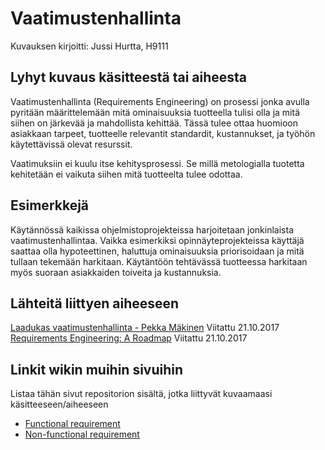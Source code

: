 # Vaatimustenhallinta

Kuvauksen kirjoitti: Jussi Hurtta, H9111

## Lyhyt kuvaus käsitteestä tai aiheesta

Vaatimustenhallinta (Requirements Engineering) on prosessi jonka avulla pyritään määrittelemään mitä ominaisuuksia tuotteella tulisi olla ja mitä siihen on järkevää ja mahdollista kehittää. Tässä tulee ottaa huomioon asiakkaan tarpeet, tuotteelle relevantit standardit, kustannukset, ja työhön käytettävissä olevat resurssit.

Vaatimuksiin ei kuulu itse kehitysprosessi. Se millä metologialla tuotetta kehitetään ei vaikuta siihen mitä tuotteelta tulee odottaa.

## Esimerkkejä

Käytännössä kaikissa ohjelmistoprojekteissa harjoitetaan jonkinlaista vaatimustenhallintaa. Vaikka esimerkiksi opinnäyteprojekteissa käyttäjä saattaa olla hypoteettinen, haluttuja ominaisuuksia priorisoidaan ja mitä tullaan tekemään harkitaan. Käytäntöön tehtävässä tuotteessa harkitaan myös suoraan asiakkaiden toiveita ja kustannuksia.

## Lähteitä liittyen aiheeseen

[Laadukas vaatimustenhallinta - Pekka Mäkinen](http://www.softqa.fi/pdf/nohau-200902.pdf) Viitattu 21.10.2017 
[Requirements Engineering: A Roadmap](http://mcs.open.ac.uk/ban25/papers/sotar.re.pdf) Viitattu 21.10.2017


## Linkit wikin muihin sivuihin

Listaa tähän sivut repositorion sisältä, jotka liittyvät kuvaamaasi käsitteeseen/aiheeseen

* [Functional requirement](https://github.com/JAMKPROJ/TTOS1000-GT0/blob/master/functional-requirement.md)
* [Non-functional requirement](https://github.com/JAMKPROJ/TTOS1000-GT0/blob/master/non-functional-requirement.md)
